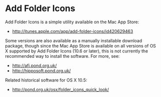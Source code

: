 Add Folder Icons
================

Add Folder Icons is a simple utility available on the Mac App Store:

- http://itunes.apple.com/app/add-folder-icons/id420629463

Some versions are also available as a manually installable download package, though since the Mac App Store is available on all versions of OS X supported by Add Folder Icons (10.6 or later), this is not currently the recommended way to install the software. For more, see:

- http://afi.pond.org.uk/
- http://hipposoft.pond.org.uk/

Related historical software for OS X 10.5:

- http://pond.org.uk/osx/folder_icons_quick_look/
